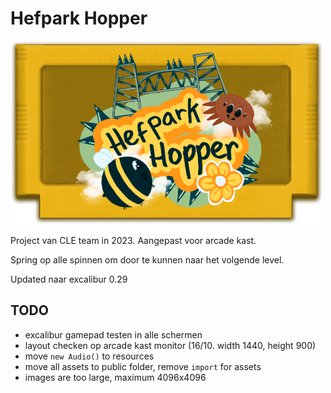 # Hefpark Hopper

![cart](./src/images/hefpark-cart.png)

Project van CLE team in 2023. 
Aangepast voor arcade kast.

Spring op alle spinnen om door te kunnen naar het volgende level.

Updated naar excalibur 0.29

## TODO

- excalibur gamepad testen in alle schermen
- layout checken op arcade kast monitor (16/10. width 1440, height 900)
- move `new Audio()` to resources
- move all assets to public folder, remove `import` for assets
- images are too large, maximum 4096x4096
